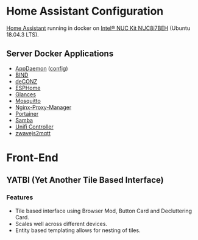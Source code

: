 # Home Assistant Configuration

[Home Assistant](https://hub.docker.com/r/homeassistant/home-assistant) running in docker on [Intel® NUC Kit NUC8i7BEH](https://ark.intel.com/content/www/us/en/ark/products/126140/intel-nuc-kit-nuc8i7beh.html) (Ubuntu 18.04.3 LTS).

## Server Docker Applications
* [AppDaemon](https://hub.docker.com/r/acockburn/appdaemon) ([config](https://github.com/Gluwc/appdaemon-config/))
* [BIND](https://hub.docker.com/r/sameersbn/bind)
* [deCONZ](https://hub.docker.com/r/marthoc/deconz)
* [ESPHome](https://hub.docker.com/r/esphome/esphome)
* [Glances](https://hub.docker.com/r/nicolargo/glances)
* [Mosquitto](https://hub.docker.com/_/eclipse-mosquitto)
* [Nginx-Proxy-Manager](https://hub.docker.com/r/jc21/nginx-proxy-manager)
* [Portainer](https://hub.docker.com/r/portainer/portainer-ce)
* [Samba](https://hub.docker.com/r/dperson/samba)
* [Unifi Controller](https://hub.docker.com/r/jacobalberty/unifi)
* [zwavejs2mqtt](https://hub.docker.com/r/zwavejs/zwavejs2mqtt)

# Front-End

## YATBI (Yet Another Tile Based Interface)

### Features
* Tile based interface using Browser Mod, Button Card and Decluttering Card.
* Scales well across different devices.
* Entity based templating allows for nesting of tiles.
